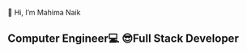 

👋 Hi, I’m Mahima Naik

 Computer Engineer💻 😎Full Stack Developer
- 
<!---
mahima987/mahima987 is a ✨ special ✨ repository because its `README.md` (this file) appears on your GitHub profile.
You can click the Preview link to take a look at your changes.
--->
